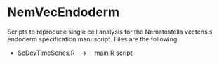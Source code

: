 # NemVecEndoderm
Scripts to reproduce single cell analysis for the Nematostella vectensis endoderm specification manuscript. 
Files are the following
- ScDevTimeSeries.R&emsp;&rarr;&emsp; main R script
